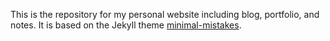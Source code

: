 This is the repository for my personal website including blog, portfolio, and notes. It is based on the Jekyll theme [minimal-mistakes](https://mmistakes.github.io/minimal-mistakes/).

